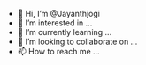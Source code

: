 - 👋 Hi, I’m @Jayanthjogi
- 👀 I’m interested in ...
- 🌱 I’m currently learning ...
- 💞️ I’m looking to collaborate on ...
- 📫 How to reach me ...

<!---
Jayanthjogi/Jayanthjogi is a ✨ special ✨ repository because its `README.md` (this file) appears on your GitHub profile.
You can click the Preview link to take a look at your changes.
--->
